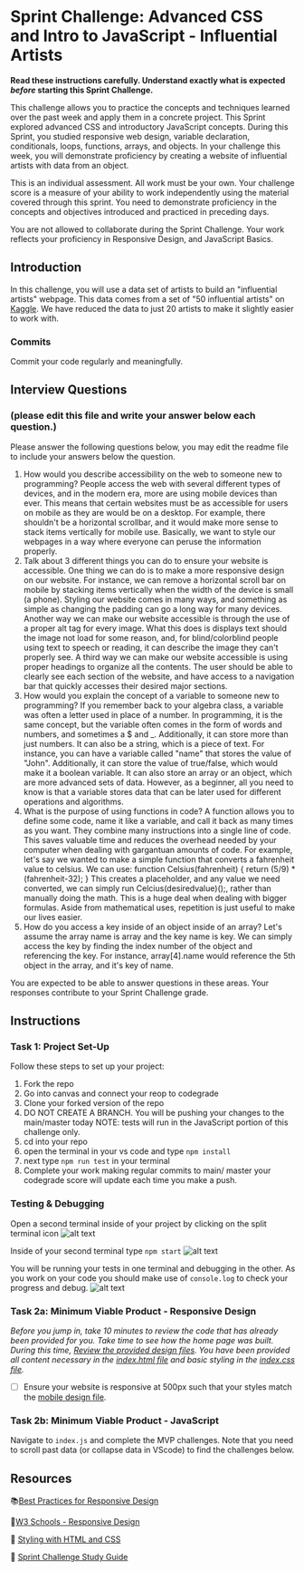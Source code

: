 # Sprint Challenge: Advanced CSS and Intro to JavaScript - Influential Artists

**Read these instructions carefully. Understand exactly what is expected _before_ starting this Sprint Challenge.**

This challenge allows you to practice the concepts and techniques learned over the past week and apply them in a concrete project. This Sprint explored advanced CSS and introductory JavaScript concepts. During this Sprint, you studied responsive web design, variable declaration, conditionals, loops, functions, arrays, and objects. In your challenge this week, you will demonstrate proficiency by creating a website of influential artists with data from an object.

This is an individual assessment. All work must be your own. Your challenge score is a measure of your ability to work independently using the material covered through this sprint. You need to demonstrate proficiency in the concepts and objectives introduced and practiced in preceding days.

You are not allowed to collaborate during the Sprint Challenge. Your work reflects your proficiency in Responsive Design, and JavaScript Basics.


## Introduction

In this challenge, you will use a data set of artists to build an "influential artists" webpage. This data comes from a set of "50 influential artists" on [Kaggle](https://www.kaggle.com/ikarus777/best-artworks-of-all-time). We have reduced the data to just 20 artists to make it slightly easier to work with.

### Commits

Commit your code regularly and meaningfully. 

## Interview Questions
### (please edit this file and write your answer below each question.)

Please answer the following questions below, you may edit the readme file to include your answers below the question.

1. How would you describe accessibility on the web to someone new to programming?
    People access the web with several different types of devices, and in the modern era, more are using mobile devices than ever. This means that certain websites must be as accessible for users on mobile as they are would be on a desktop. For example, there shouldn't be a horizontal scrollbar, and it would make more sense to stack items vertically for mobile use. Basically, we want to style our webpages in a way where everyone can peruse the information properly.
2. Talk about 3 different things you can do to ensure your website is accessible. 
    One thing we can do is to make a more responsive design on our website. For instance, we can remove a horizontal scroll bar on mobile by stacking items vertically when the width of the device is small (a phone). Styling our website comes in many ways, and something as simple as changing the padding can go a long way for many devices. Another way we can make our website accessible is through the use of a proper alt tag for every image. What this does is displays text should the image not load for some reason, and, for blind/colorblind people using text to speech or reading, it can describe the image they can't properly see. A third way we can make our website accessible is using proper headings to organize all the contents. The user should be able to clearly see each section of the website, and have access to a navigation bar that quickly accesses their desired major sections.
3. How would you explain the concept of a variable to someone new to programming?
    If you remember back to your algebra class, a variable was often a letter used in place of a number. In programming, it is the same concept, but the variable often comes in the form of words and numbers, and sometimes a $ and _. Additionally, it can store more than just numbers. It can also be a string, which is a piece of text. For instance, you can have a variable called "name" that stores the value of "John". Additionally, it can store the value of true/false, which would make it a boolean variable. It can also store an array or an object, which are more advanced sets of data. However, as a beginner, all you need to know is that a variable stores data that can be later used for different operations and algorithms.
4. What is the purpose of using functions in code?
    A function allows you to define some code, name it like  a variable, and call it back as many times as you want. They combine many instructions into a single line of code. This saves valuable time and reduces the overhead needed by your computer when dealing with gargantuan amounts of code. For example, let's say we wanted to make a simple function that converts a fahrenheit value to celsius. We can use:
    function Celsius(fahrenheit) {
         return (5/9) * (fahrenheit-32);
    }
    This creates a placeholder, and any value we need converted, we can simply run Celcius(desiredvalue)();, rather than manually doing the math. This is a huge deal when dealing with bigger formulas. Aside from mathematical uses, repetition is just useful to make our lives easier.
5. How do you access a key inside of an object inside of an array?
    Let's assume the array name is array and the key name is key. We can simply access the key by finding the index number of the object and referencing the key.
    For instance, array[4].name would reference the 5th object in the array, and it's key of name.

You are expected to be able to answer questions in these areas. Your responses contribute to your Sprint Challenge grade. 

## Instructions

### Task 1: Project Set-Up

Follow these steps to set up your project:

1. Fork the repo
2. Go into canvas and connect your reop to codegrade
3. Clone your forked version of the repo
4. DO NOT CREATE A BRANCH. You will be pushing your changes to the main/master today
NOTE: tests will run in the JavaScript portion of this challenge only.
5. cd into your repo
6. open the terminal in your vs code and type `npm install`
7. next type `npm run test` in your terminal
8. Complete your work making regular commits to main/ master your codegrade score will update each time you make a push.


### Testing & Debugging

Open a second terminal inside of your project by clicking on the split terminal icon
![alt text](assets/split_terminal.png "Split Terminal")

Inside of your second terminal type `npm start` 
![alt text](assets/npm_start.png "type npm start")

You will be running your tests in one terminal and debugging in the other. As you work on your code you should make use of `console.log` to check your progress and debug.
![alt text](assets/tests_debug_terminal_final.png "your terminal should look like this")

### Task 2a:  Minimum Viable Product - Responsive Design

*Before you jump in, take 10 minutes to review the code that has already been provided for you. Take time to see how the home page was built. During this time, [Review the provided design files](design/). You have been provided all content necessary in the [index.html file](index.html) and basic styling in the [index.css file](css/index.css).*

* [ ] Ensure your website is responsive at 500px such that your styles match the [mobile design file](design/Mobile.png).

### Task 2b: Minimum Viable Product - JavaScript

Navigate to `index.js` and complete the MVP challenges. Note that you need to scroll past data (or collapse data in VScode) to find the challenges below.



## Resources

📚[Best Practices for Responsive Design](https://www.browserstack.com/guide/responsive-design-breakpoints)

🤝[W3 Schools - Responsive Design](https://www.w3schools.com/html/html_responsive.asp)

👀 [Styling with HTML and CSS](https://www.w3schools.com/html/html_css.asp)

🦄 [Sprint Challenge Study Guide](https://www.notion.so/lambdaschool/Unit-1-Sprint-2-Study-Guide-16f656025c8744458addb068e6348101)





